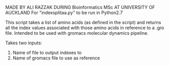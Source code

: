MADE BY ALI RAZZAK DURING Bioinformatics MSc AT UNIVERSITY OF AUCKLAND
For "indexsplitaa.py" to be run in Python2.7

This script takes a list of amino acids (as defined in the script) and returns all the index values associated with those amino acids in reference to a .gro file.
Intended to be used with gromacs molecular dynamics pipeline.

Takes two inputs:
1) Name of file to output indexes to
2) Name of gromacs file to use as reference
